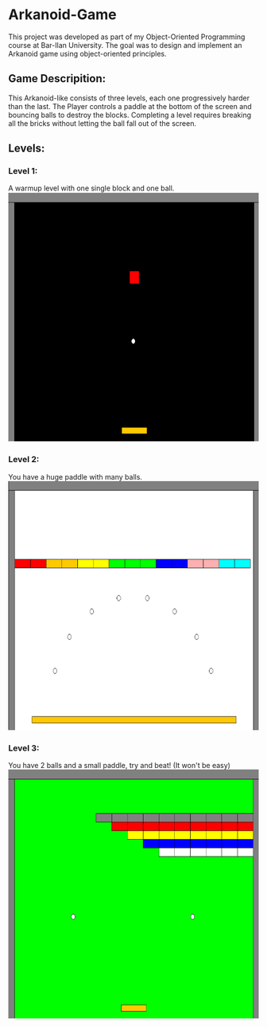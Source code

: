 # Arkanoid-Game
This project was developed as part of my Object-Oriented Programming course at Bar-Ilan University.
The goal was to design and implement an Arkanoid game using object-oriented principles.
## Game Descripition:
This Arkanoid-like consists of three levels, each one progressively harder than the last.
The Player controls a paddle at the bottom of the screen and bouncing balls to destroy the blocks.
Completing a level requires breaking all the bricks without letting the ball fall out of the screen.
## Levels:
### Level 1:
A warmup level with one single block and one ball.</br>
<img src="screenshots/first_level.png" alt="firstlevel" width="700" height="500"/></br>
### Level 2:
You have a huge paddle with many balls.</br>
<img src="screenshots/second_level.png" alt="secondlevel" width="700" height="500"/></br>
### Level 3:
You have 2 balls and a small paddle, try and beat! (It won't be easy)</br>
<img src="screenshots/third_level.png" alt="thirdlevel" width="700" height="500"/>
